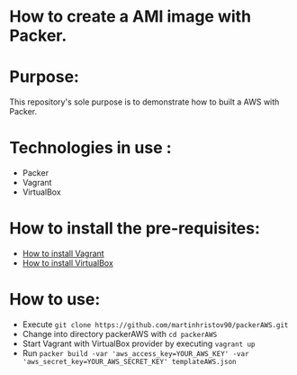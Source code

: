 # How to create a AMI image with Packer.

# Purpose:

This repository's sole purpose is to demonstrate how to built a AWS with Packer.

# Technologies in use :

- Packer
- Vagrant
- VirtualBox

# How to install the pre-requisites:

- [How to install Vagrant](https://www.vagrantup.com/docs/installation/)
- [How to install VirtualBox](https://www.virtualbox.org/manual/ch02.html)

# How to use:

- Execute `git clone https://github.com/martinhristov90/packerAWS.git`
- Change into directory packerAWS with `cd packerAWS`
- Start Vagrant with VirtualBox provider by executing `vagrant up`
- Run `packer build -var 'aws_access_key=YOUR_AWS_KEY' -var 'aws_secret_key=YOUR_AWS_SECRET_KEY' templateAWS.json`
